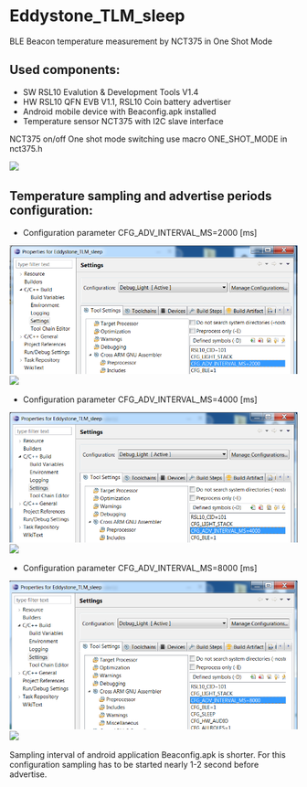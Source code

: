# Eddystone_TLM_sleep
BLE Beacon temperature measurement by NCT375 in One Shot Mode

Used components:
----------------
- SW RSL10 Evalution & Development Tools V1.4
- HW RSL10 QFN EVB V1.1, RSL10 Coin battery advertiser
- Android mobile device with Beaconfig.apk installed
- Temperature sensor NCT375 with I2C slave interface

NCT375 on/off One shot mode switching use macro ONE_SHOT_MODE in nct375.h

<img src="screenshots/android.png"/>

Temperature sampling and advertise periods configuration:
---------------------------------------------------------
- Configuration parameter CFG_ADV_INTERVAL_MS=2000 [ms]

<img src="screenshots/advertisment_period_setting_2000.PNG"/>

<img src="screenshots/osc_advp_2000.PNG"/>


- Configuration parameter CFG_ADV_INTERVAL_MS=4000 [ms]

<img src="screenshots/advertisment_period_setting_4000.PNG"/>

<img src="screenshots/osc_advp_4000.PNG"/>


- Configuration parameter CFG_ADV_INTERVAL_MS=8000 [ms]

<img src="screenshots/advertisment_period_setting_8000.PNG"/>

<img src="screenshots/osc_advp_8000.PNG"/>

Sampling interval of android application Beaconfig.apk is shorter. For this configuration sampling has to be started nearly 1-2 second before advertise.